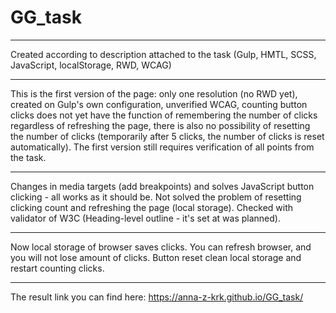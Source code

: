 # GG_task
-------------------------------------------
Created according to description attached to the task (Gulp, HMTL, SCSS, JavaScript, localStorage, RWD, WCAG)

-------------------------------------------
This is the first version of the page: only one resolution (no RWD yet), created on Gulp's own configuration, unverified WCAG, counting button clicks does not yet have the function of remembering the number of clicks regardless of refreshing the page, there is also no possibility of resetting the number of clicks (temporarily after 5 clicks, the number of clicks is reset automatically). The first version still requires verification of all points from the task.

-------------------------------------------
Changes in media targets (add breakpoints) and solves JavaScript button clicking - all works as it should be. Not solved the problem of resetting clicking count and refreshing the page (local storage). Checked with validator of W3C (Heading-level outline - it's set at was planned).

-------------------------------------------
Now local storage of browser saves clicks. You can refresh browser, and you will not lose amount of clicks. Button reset clean local storage and restart counting clicks.

-------------------------------------------
The result link you can find here: https://anna-z-krk.github.io/GG_task/
